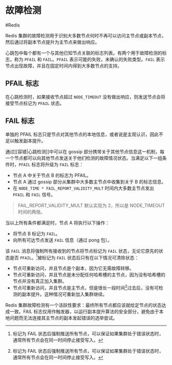 # 故障检测
#Redis 

Redis 集群的故障检测用于识别大多数节点何时不再可以访问主节点或副本节点，然后通过将副本节点提升为主节点来做出响应。

心跳包中每个都有一个与其他已知节点关联的标志列表。有两个用于故障检测的标志，称为 `PFAIL` 和 `FAIL`。`PFAIL` 表示可能的失败，未确认的失败类型。`FAIL` 表示节点出现故障，并且在固定时间内得到大多数节点的支持。

## PFAIL 标志

在心跳检测时，如果接收节点超过 `NODE_TIMEOUT` 没有做出响应，则发送节点会将接受节点标记为 `PFAIL` 状态。

## FAIL 标志

单独的 PFAIL 标志只是节点对其他节点的本地信息，或者说是主观认识，因此不足以触发副本提升。

通过[[容错|心跳检测]]中可以在 gossip 部分携带关于其他节点信息这一机制，每一个节点都可以向其他节点发送关于他们检测的故障情况状态。当满足以下一组条件时，`PFAIL` 标志将升级为 `FAIL` 标志：

+ 节点 A 中关于节点 B 的标志为 PFAIL。
+ 节点 A 通过 gossip 部分从集群中大多数主节点中收集到关于 B 的标志信息。
+ 在 `NODE_TIME * FAIL_REPORT_VALIDITY_MULT` 时间内大多数主节点发出 `PFAIL` 和 `FAIL` 信号。

> FAIL_REPORT_VALIDITY_MULT 默认实现为 2，所以是 NODE_TIMEOUT 时间的两倍。

当以上所有条件都满足时，节点 A 将执行以下操作：

+ 将节点 B 标记为 `FAIL`。
+ 向所有可达节点发送 `FAIL` 信息（通过 pong 包）。

该 `FAIL` 消息将强制所有接收到的节点将节点标记为 `FAIL` 状态，无论它原先的状态是否 `PFAIL`。[^1]被标记为 `FAIL` 状态后只有在以下情况可清除状态：

[^1]: 标记为 FAIL 状态后强制推送所有节点，可以保证如果集群处于错误状态时，通常所有节点会在同一时间停止接受写入。

+ 节点可重新访问，并且节点是个副本，因为它无需故障转移。
+ 节点可重新访问，并且节点是未分配任何哈希槽的主节点，因为没有哈希槽的节点并没有真正加入集群。
+ 节点可重新访问，并且节点是主节点，但是很长一段时间[^1]过去后，没有可检测的副本提升。这种情况可重新加入集群继续。

[^2]: 时间大致为 N * NODE_TIMEOUT。

Redis 集群故障检测有一个活跃性要求：最终所有节点都应该就给定节点的状态达成一致。FAIL 标志仅用作触发器，以运行副本提升算法的安全部分，避免由于本地问题而无法连接其主节点的副本发起错误的选举尝试。

